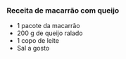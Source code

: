 ### Receita de macarrão com queijo

- 1 pacote da macarrão
- 200 g de queijo ralado
- 1 copo de leite
- Sal a gosto

